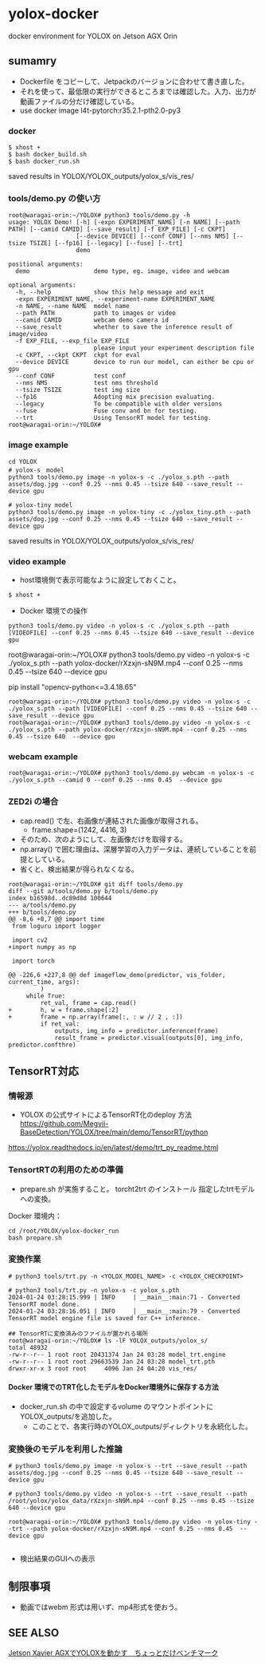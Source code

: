 # yolox-docker
docker environment for YOLOX on Jetson AGX Orin

## sumamry
- Dockerfile をコピーして、Jetpackのバージョンに合わせて書き直した。
- それを使って、最低限の実行ができるところまでは確認した。入力、出力が動画ファイルの分だけ確認している。
- use docker image l4t-pytorch:r35.2.1-pth2.0-py3

### docker
```
$ xhost +
$ bash docker_build.sh
$ bash docker_run.sh
```

saved results in YOLOX/YOLOX_outputs/yolox_s/vis_res/


### tools/demo.py の使い方

```
root@waragai-orin:~/YOLOX# python3 tools/demo.py -h
usage: YOLOX Demo! [-h] [-expn EXPERIMENT_NAME] [-n NAME] [--path PATH] [--camid CAMID] [--save_result] [-f EXP_FILE] [-c CKPT]
                   [--device DEVICE] [--conf CONF] [--nms NMS] [--tsize TSIZE] [--fp16] [--legacy] [--fuse] [--trt]
                   demo

positional arguments:
  demo                  demo type, eg. image, video and webcam

optional arguments:
  -h, --help            show this help message and exit
  -expn EXPERIMENT_NAME, --experiment-name EXPERIMENT_NAME
  -n NAME, --name NAME  model name
  --path PATH           path to images or video
  --camid CAMID         webcam demo camera id
  --save_result         whether to save the inference result of image/video
  -f EXP_FILE, --exp_file EXP_FILE
                        please input your experiment description file
  -c CKPT, --ckpt CKPT  ckpt for eval
  --device DEVICE       device to run our model, can either be cpu or gpu
  --conf CONF           test conf
  --nms NMS             test nms threshold
  --tsize TSIZE         test img size
  --fp16                Adopting mix precision evaluating.
  --legacy              To be compatible with older versions
  --fuse                Fuse conv and bn for testing.
  --trt                 Using TensorRT model for testing.
root@waragai-orin:~/YOLOX#

```

### image example
```
cd YOLOX
# yolox-s　model
python3 tools/demo.py image -n yolox-s -c ./yolox_s.pth --path assets/dog.jpg --conf 0.25 --nms 0.45 --tsize 640 --save_result --device gpu

# yolox-tiny model
python3 tools/demo.py image -n yolox-tiny -c ./yolox_tiny.pth --path assets/dog.jpg --conf 0.25 --nms 0.45 --tsize 640 --save_result --device gpu

```

saved results in YOLOX/YOLOX_outputs/yolox_s/vis_res/

### video example
- host環境側で表示可能なように設定しておくこと。

```
$ xhost +
```

- Docker 環境での操作
```
python3 tools/demo.py video -n yolox-s -c ./yolox_s.pth --path [VIDEOFILE] --conf 0.25 --nms 0.45 --tsize 640 --save_result --device gpu
```

root@waragai-orin:~/YOLOX# python3 tools/demo.py video -n yolox-s -c ./yolox_s.pth --path yolox-docker/rXzxjn-sN9M.mp4 --conf 0.25 --nms 0.45 --tsize 640  --device gpu

pip install "opencv-python<=3.4.18.65"

```
root@waragai-orin:~/YOLOX# python3 tools/demo.py video -n yolox-s -c ./yolox_s.pth --path [VIDEOFILE] --conf 0.25 --nms 0.45 --tsize 640 --save_result --device gpu
root@waragai-orin:~/YOLOX# python3 tools/demo.py video -n yolox-s -c ./yolox_s.pth --path yolox-docker/rXzxjn-sN9M.mp4 --conf 0.25 --nms 0.45 --tsize 640  --device gpu
```

### webcam example
```
root@waragai-orin:~/YOLOX# python3 tools/demo.py webcam -n yolox-s -c ./yolox_s.pth --camid 0 --conf 0.25 --nms 0.45  --device gpu
```

### ZED2i の場合
- cap.read() で左、右画像が連結された画像が取得される。
  - frame.shape=(1242, 4416, 3)
- そのため、次のようにして、左画像だけを取得する。
- np.array() で囲む理由は、深層学習の入力データは、連続していることを前提としている。
- 省くと、検出結果が得られなくなる。

```commandline
root@waragai-orin:~/YOLOX# git diff tools/demo.py 
diff --git a/tools/demo.py b/tools/demo.py
index b16598d..dc89d8d 100644
--- a/tools/demo.py
+++ b/tools/demo.py
@@ -8,6 +8,7 @@ import time
 from loguru import logger
 
 import cv2
+import numpy as np
 
 import torch
 
@@ -226,6 +227,8 @@ def imageflow_demo(predictor, vis_folder, current_time, args):
         )
     while True:
         ret_val, frame = cap.read()
+        h, w = frame.shape[:2]
+        frame = np.array(frame[:, : w // 2 , :])
         if ret_val:
             outputs, img_info = predictor.inference(frame)
             result_frame = predictor.visual(outputs[0], img_info, predictor.confthre)
```


## TensorRT対応
### 情報源
  - YOLOX の公式サイトによるTensorRT化のdeploy 方法
  https://github.com/Megvii-BaseDetection/YOLOX/tree/main/demo/TensorRT/python

  https://yolox.readthedocs.io/en/latest/demo/trt_py_readme.html
### TensortRTの利用のための準備
- prepare.sh が実施すること。
  torcht2trt のインストール
  指定したtrtモデルへの変換。

Docker 環境内：
```
cd /root/YOLOX/yolox-docker_run
bash prepare.sh

```
### 変換作業
```
# python3 tools/trt.py -n <YOLOX_MODEL_NAME> -c <YOLOX_CHECKPOINT>

# python3 tools/trt.py -n yolox-s -c yolox_s.pth
2024-01-24 03:28:15.999 | INFO     | __main__:main:71 - Converted TensorRT model done.
2024-01-24 03:28:16.051 | INFO     | __main__:main:79 - Converted TensorRT model engine file is saved for C++ inference.

## TensorRTに変換済みのファイルが置かれる場所
root@waragai-orin:~/YOLOX# ls -lF YOLOX_outputs/yolox_s/
total 48932
-rw-r--r-- 1 root root 20431374 Jan 24 03:28 model_trt.engine
-rw-r--r-- 1 root root 29663539 Jan 24 03:28 model_trt.pth
drwxr-xr-x 3 root root     4096 Jan 24 04:20 vis_res/
```
#### Docker 環境でのTRT化したモデルをDocker環境外に保存する方法
- docker_run.sh の中で設定するvolume のマウントポイントにYOLOX_outputs/を追加した。
  - このことで、各実行時のYOLOX_outputs/ディレクトリを永続化した。

### 変換後のモデルを利用した推論
```
# python3 tools/demo.py image -n yolox-s --trt --save_result --path assets/dog.jpg --conf 0.25 --nms 0.45 --tsize 640 --save_result --device gpu

# python3 tools/demo.py video -n yolox-s --trt --save_result --path /root/yolox/yolox_data/rXzxjn-sN9M.mp4 --conf 0.25 --nms 0.45 --tsize 640 --device gpu

root@waragai-orin:~/YOLOX# python3 tools/demo.py video -n yolox-tiny --trt --path yolox-docker/rXzxjn-sN9M.mp4 --conf 0.25 --nms 0.45  --device gpu


```

- 検出結果のGUIへの表示

## 制限事項
- 動画ではwebm 形式は用いず、mp4形式を使おう。

## SEE ALSO
[Jetson Xavier AGXでYOLOXを動かす　ちょっとだけベンチマーク](https://qiita.com/sowd0726/items/bd916f712946961a7432)

